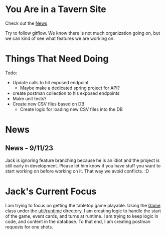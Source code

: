 # You Are in a Tavern Site

Check out the [News](#news)

Try to follow gitflow. We know there is not much organization going on, but we can kind of see what features we are working on.

# Things That Need Doing
Todo:
- Update calls to hit exposed endpoint
  - Maybe make a dedicated spring project for API?
- create postman collection to his exposed endpoints
- Make unit tests?
- Create new CSV files based on DB
  - Create logic for loading new CSV files into the DB

# News
## News - 9/11/23
Jack is ignoring feature branching because he is an idiot and the project is still early in development. Please let him know if you have stuff you want to start working on before working on it. That way we avoid conflicts. :D

# Jack's Current Focus
I am trying to focus on getting the tabletop game playable. Using the [Game](https://github.com/squeekems/yatsite/blob/main/backend/YAT/src/main/java/com/squeekems/yat/util/runtime/Game.java) class under the [util/runtime](https://github.com/squeekems/yatsite/blob/main/backend/YAT/src/main/java/com/squeekems/yat/util/runtime) directory, I am creating logic to handle the start of the game, event cards, and turns at runtime. I am trying to keep logic in code, and content in the database. To that end, I am creating postman requests for one shots.
